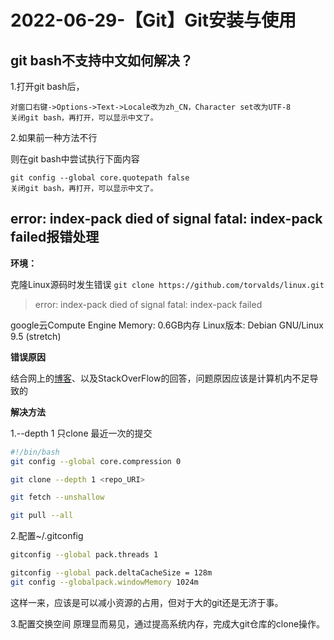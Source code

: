# 2022-06-29-【Git】Git安装与使用

## **git bash不支持中文如何解决？**

1.打开git bash后，

```text
对窗口右键->Options->Text->Locale改为zh_CN，Character set改为UTF-8
关闭git bash，再打开，可以显示中文了。
```

2.如果前一种方法不行

则在git bash中尝试执行下面内容

```text
git config --global core.quotepath false  
关闭git bash，再打开，可以显示中文了。
```



## error: index-pack died of signal fatal: index-pack failed报错处理

**环境：**

克隆Linux源码时发生错误
`git clone https://github.com/torvalds/linux.git`

> error: index-pack died of signal fatal: index-pack failed

google云Compute Engine
Memory: 0.6GB内存
Linux版本: Debian GNU/Linux 9.5 (stretch)

**错误原因**

结合网上的[博客](https://segmentfault.com/q/1010000000477310)、以及StackOverFlow的回答，问题原因应该是计算机内不足导致的

**解决方法**

1.--depth 1 只clone 最近一次的提交

```bash
#!/bin/bash
git config --global core.compression 0

git clone --depth 1 <repo_URI>

git fetch --unshallow

git pull --all
```

2.配置~/.gitconfig

```bash
gitconfig --global pack.threads 1

gitconfig --global pack.deltaCacheSize = 128m 
git config --globalpack.windowMemory 1024m
```

这样一来，应该是可以减小资源的占用，但对于大的git还是无济于事。

3.配置交换空间
原理显而易见，通过提高系统内存，完成大git仓库的clone操作。